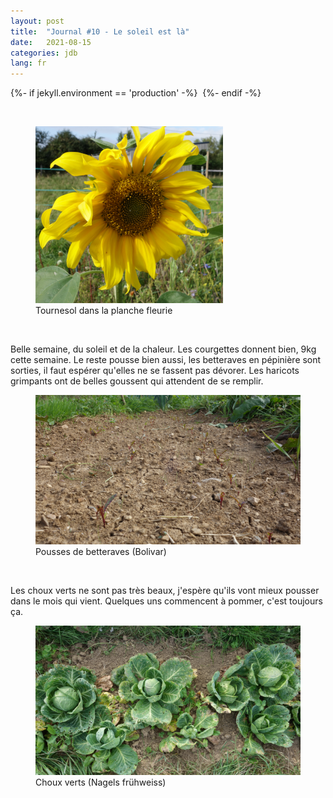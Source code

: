 ```yaml
---
layout: post
title:  "Journal #10 - Le soleil est là"
date:   2021-08-15
categories: jdb
lang: fr
---
```


{%- if jekyll.environment == 'production'  -%}
<img src="https://dol.roflcopter.fr/h/103kaUW90Feq0" alt="" />
{%- endif -%}


&nbsp;


<figure>
    <img src="/assets/photos/jdb10/tournesol.png" alt="Photo d'un tournesol'" />
    <figcaption>Tournesol dans la planche fleurie</figcaption>
</figure>
<br />

Belle semaine, du soleil et de la chaleur. Les courgettes donnent bien, 9kg cette semaine. Le reste
pousse bien aussi, les betteraves en pépinière sont sorties, il faut espérer qu'elles ne se fassent
pas dévorer. Les haricots grimpants ont de belles goussent qui attendent de se remplir.

<figure>
    <img src="/assets/photos/jdb10/betteraves.png" alt="Photo de la pépinière de betteraves'" />
    <figcaption>Pousses de betteraves (Bolivar)</figcaption>
</figure>
<br />

Les choux verts ne sont pas très beaux, j'espère qu'ils vont mieux pousser dans le mois qui vient.
Quelques uns commencent à pommer, c'est toujours ça.

<figure>
    <img src="/assets/photos/jdb10/choux.png" alt="Photo des choux" />
    <figcaption>Choux verts (Nagels frühweiss)</figcaption>
</figure>
<br />